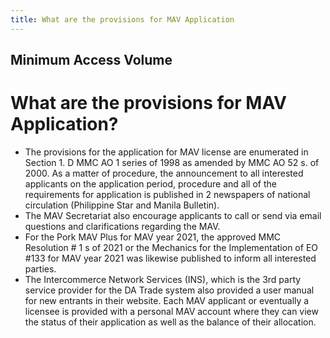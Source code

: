 ```yaml
---
title: What are the provisions for MAV Application
---
```


## Minimum Access Volume

# What are the provisions for MAV Application?


 - The provisions for the application for MAV license are enumerated in Section 1. D MMC AO 1 series of 1998 as amended by MMC AO 52 s. of 2000. As a matter of procedure, the announcement to all interested applicants on the application period, procedure and all of the requirements for application is published in 2 newspapers of national circulation (Philippine Star and Manila Bulletin). 
 - The MAV Secretariat also encourage applicants to call or send via email questions and clarifications regarding the MAV. 
 - For the Pork MAV Plus for MAV year 2021, the approved MMC Resolution # 1 s of 2021 or the Mechanics for the Implementation of EO #133 for MAV year 2021 was likewise published to inform all interested parties.  
 - The Intercommerce Network Services (INS), which is the 3rd party service provider for the DA Trade system also provided a user manual for new entrants in their website. Each MAV applicant or eventually a licensee is provided with a personal MAV account where they can view the status of their application as well as the balance of their allocation.
